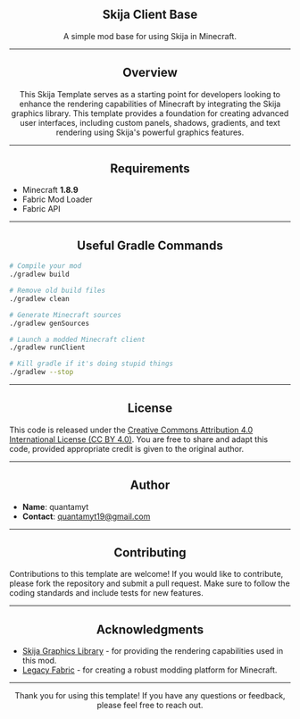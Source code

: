 <div align="center">
    <h2>Skija Client Base</h2>
    A simple mod base for using Skija in Minecraft.
</div>

---

<div align="center">
    <h2>Overview</h2>
    This Skija Template serves as a starting point for developers looking to enhance the rendering capabilities of Minecraft by integrating the Skija graphics library. This template provides a foundation for creating advanced user interfaces, including custom panels, shadows, gradients, and text rendering using Skija's powerful graphics features.
</div>

---

<div align="center">
    <h2>Requirements</h2>
</div>

- Minecraft **1.8.9**
- Fabric Mod Loader
- Fabric API

---

<div align="center">
    <h2>Useful Gradle Commands</h2>
</div>

```sh
# Compile your mod
./gradlew build

# Remove old build files
./gradlew clean

# Generate Minecraft sources
./gradlew genSources

# Launch a modded Minecraft client
./gradlew runClient

# Kill gradle if it's doing stupid things
./gradlew --stop
```

---

<div align="center">
    <h2>License</h2>
</div>

This code is released under the [Creative Commons Attribution 4.0 International License (CC BY 4.0)](https://creativecommons.org/licenses/by/4.0/deed.en). You are free to share and adapt this code, provided appropriate credit is given to the original author.

---

<div align="center">
    <h2>Author</h2>
</div>

- **Name**: quantamyt
- **Contact**: quantamyt19@gmail.com

---

<div align="center">
    <h2>Contributing</h2>
</div>

Contributions to this template are welcome! If you would like to contribute, please fork the repository and submit a pull request. Make sure to follow the coding standards and include tests for new features.

---

<div align="center">
    <h2>Acknowledgments</h2>
</div>

- [Skija Graphics Library](https://github.com/HumbleUI/skija) - for providing the rendering capabilities used in this mod.
- [Legacy Fabric](https://legacyfabric.net) - for creating a robust modding platform for Minecraft.

---

<div align="center">
    Thank you for using this template! If you have any questions or feedback, please feel free to reach out.
</div>